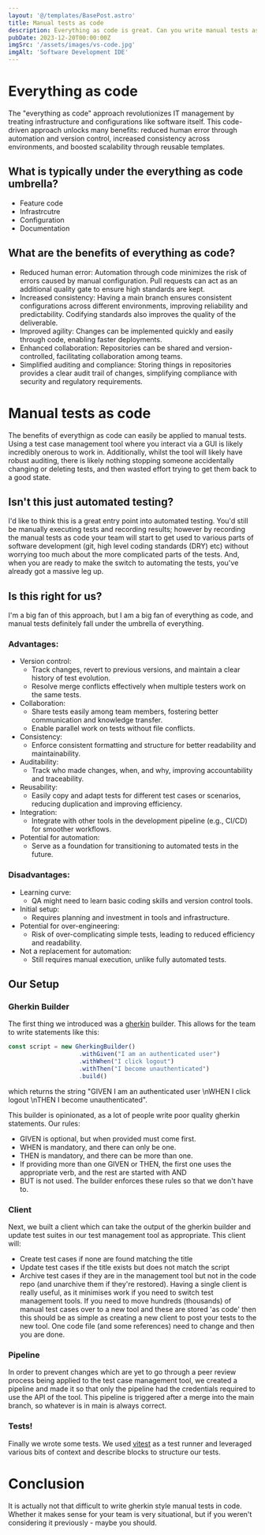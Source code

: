 ```yaml
---
layout: '@/templates/BasePost.astro'
title: Manual tests as code
description: Everything as code is great. Can you write manual tests as code?
pubDate: 2023-12-20T00:00:00Z
imgSrc: '/assets/images/vs-code.jpg'
imgAlt: 'Software Development IDE'
---
```


# Everything as code
The "everything as code" approach revolutionizes IT management by treating infrastructure and configurations like software itself. This code-driven approach unlocks many benefits: reduced human error through automation and version control, increased consistency across environments, and boosted scalability through reusable templates. 

## What is typically under the everything as code umbrella?
- Feature code
- Infrastrcutre
- Configuration
- Documentation

## What are the benefits of everything as code?
- Reduced human error: Automation through code minimizes the risk of errors caused by manual configuration. Pull requests can act as an additional quality gate to ensure high standards are kept.
- Increased consistency: Having a main branch ensures consistent configurations across different environments, improving reliability and predictability. Codifying standards also improves the quality of the deliverable.
- Improved agility: Changes can be implemented quickly and easily through code, enabling faster deployments.
- Enhanced collaboration: Repositories can be shared and version-controlled, facilitating collaboration among teams.
- Simplified auditing and compliance: Storing things in repositories provides a clear audit trail of  changes, simplifying compliance with security and regulatory requirements.

# Manual tests as code
The benefits of everythign as code can easily be applied to manual tests. Using a test case management tool where you interact via a GUI is likely incredibly onerous to work in. Additionally, whilst the tool will likely have robust auditing, there is likely nothing stopping someone accidentally changing or deleting tests, and then wasted effort trying to get them back to a good state.

## Isn't this just automated testing?
I'd like to think this is a great entry point into automated testing. You'd still be manually executing tests and recording results; however by recording the manual tests as code your team will start to get used to various parts of software development (git, high level coding standards (DRY) etc) without worrying too much about the more complicated parts of the tests. And, when you are ready to make the switch to automating the tests, you've already got a massive leg up.

## Is this right for us?
I'm a big fan of this approach, but I am a big fan of everything as code, and manual tests definitely fall under the umbrella of everything.


### Advantages:
- Version control:
  - Track changes, revert to previous versions, and maintain a clear history of test evolution.
  - Resolve merge conflicts effectively when multiple testers work on the same tests.
- Collaboration:
  - Share tests easily among team members, fostering better communication and knowledge transfer.
  - Enable parallel work on tests without file conflicts.
- Consistency:
  - Enforce consistent formatting and structure for better readability and maintainability.
- Auditability:
  - Track who made changes, when, and why, improving accountability and traceability.
- Reusability:
  - Easily copy and adapt tests for different test cases or scenarios, reducing duplication and improving efficiency.
- Integration:
  - Integrate with other tools in the development pipeline (e.g., CI/CD) for smoother workflows.
- Potential for automation:
  - Serve as a foundation for transitioning to automated tests in the future.
### Disadvantages:
- Learning curve:
  - QA might need to learn basic coding skills and version control tools.
- Initial setup:
  - Requires planning and investment in tools and infrastructure.
- Potential for over-engineering:
  - Risk of over-complicating simple tests, leading to reduced efficiency and readability.
- Not a replacement for automation:
  - Still requires manual execution, unlike fully automated tests.

## Our Setup

### Gherkin Builder
The first thing we introduced was a [gherkin](https://cucumber.io/docs/gherkin/reference/) builder. This allows for the team to write statements like this:
```javascript
const script = new GherkingBuilder()
                    .withGiven("I am an authenticated user")
                    .withWhen("I click logout")
                    .withThen("I become unauthenticated")
                    .build()
```
which returns the string "GIVEN I am an authenticated user \nWHEN I click logout \nTHEN I become unauthenticated".

This builder is opinionated, as a lot of people write poor quality gherkin statements. Our rules:
- GIVEN is optional, but when provided must come first.
- WHEN is mandatory, and there can only be one.
- THEN is mandatory, and there can be more than one.
- If providing more than one GIVEN or THEN, the first one uses the appropriate verb, and the rest are started with AND
- BUT is not used. 
The builder enforces these rules so that we don't have to.

### Client
Next, we built a client which can take the output of the gherkin builder and update test suites in our test management tool as appropriate. This client will:
- Create test cases if none are found matching the title
- Update test cases if the title exists but does not match the script
- Archive test cases if they are in the management tool but not in the code repo (and unarchive them if they're restored).
Having a single client is really useful, as it minimises work if you need to switch test management tools. If you need to move hundreds (thousands) of manual test cases over to a new tool and these are stored 'as code' then this should be as simple as creating a new client to post your tests to the new tool. One code file (and some references) need to change and then you are done. 

### Pipeline
In order to prevent changes which are yet to go through a peer review process being applied to the test case management tool, we created a pipeline and made it so that only the pipeline had the credentials required to use the API of the tool. This pipeline is triggered after a merge into the main branch, so whatever is in main is always correct.

### Tests!
Finally we wrote some tests. We used [vitest](https://vitest.dev/) as a test runner and leveraged various bits of context and describe blocks to structure our tests. 

# Conclusion
It is actually not that difficult to write gherkin style manual tests in code. Whether it makes sense for your team is very situational, but if you weren't considering it previously - maybe you should.



